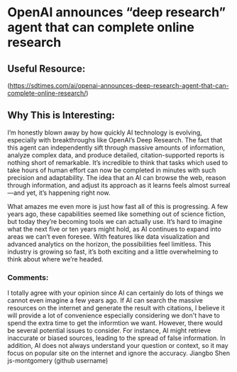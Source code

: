 # OpenAI announces “deep research” agent that can complete online research

## Useful Resource:
(https://sdtimes.com/ai/openai-announces-deep-research-agent-that-can-complete-online-research/)

## Why This is Interesting:
I’m honestly blown away by how quickly AI technology is evolving, especially with breakthroughs like OpenAI’s Deep Research. The fact that this agent can independently sift through massive amounts of information, analyze complex data, and produce detailed, citation-supported reports is nothing short of remarkable. It’s incredible to think that tasks which used to take hours of human effort can now be completed in minutes with such precision and adaptability. The idea that an AI can browse the web, reason through information, and adjust its approach as it learns feels almost surreal—and yet, it’s happening right now.

What amazes me even more is just how fast all of this is progressing. A few years ago, these capabilities seemed like something out of science fiction, but today they’re becoming tools we can actually use. It’s hard to imagine what the next five or ten years might hold, as AI continues to expand into areas we can’t even foresee. With features like data visualization and advanced analytics on the horizon, the possibilities feel limitless. This industry is growing so fast, it’s both exciting and a little overwhelming to think about where we’re headed.
### Comments:
I totally agree with your opinion since AI can certainly do lots of things we cannot even imagine a few years ago. If AI can search the massive resources on the internet and generate the result with citations, I believe it will provide a lot of convenience especially considering we don't have to spend the extra time to get the informtion we want. However, there would be several potential issues to consider. For instance, AI might retrieve inaccurate or biased sources, leading to the spread of false information. In addition, AI does not always understand your question or context, so it may focus on popular site on the internet and ignore the accuracy. 
Jiangbo Shen
js-montgomery (github username)